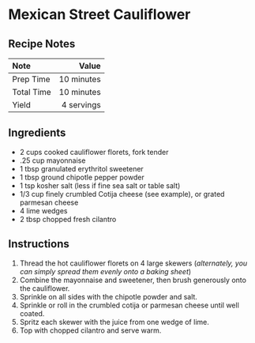 # Mexican Street Cauliflower

## Recipe Notes
|Note      |Value     |
|:---------|---------:|
|Prep Time |10 minutes|
|Total Time|10 minutes|
|Yield     |4 servings|

## Ingredients
* 2 cups cooked cauliflower florets, fork tender
* .25 cup mayonnaise
* 1 tbsp granulated erythritol sweetener
* 1 tbsp ground chipotle pepper powder
* 1 tsp kosher salt (less if fine sea salt or table salt)
* 1/3 cup finely crumbled Cotija cheese (see example), or grated parmesan cheese
* 4 lime wedges
* 2 tbsp chopped fresh cilantro

## Instructions

1. Thread the hot cauliflower florets on 4 large skewers (*alternately, you can simply spread them evenly onto a baking sheet*)
2. Combine the mayonnaise and sweetener, then brush generously onto the cauliflower.
3. Sprinkle on all sides with the chipotle powder and salt.
4. Sprinkle or roll in the crumbled cotija or parmesan cheese until well coated.
5. Spritz each skewer with the juice from one wedge of lime.
6. Top with chopped cilantro and serve warm.
